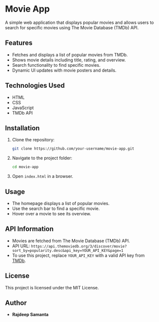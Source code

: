 # Movie App

A simple web application that displays popular movies and allows users to search for specific movies using The Movie Database (TMDb) API.

## Features
- Fetches and displays a list of popular movies from TMDb.
- Shows movie details including title, rating, and overview.
- Search functionality to find specific movies.
- Dynamic UI updates with movie posters and details.

## Technologies Used
- HTML
- CSS
- JavaScript
- TMDb API

## Installation
1. Clone the repository:
   ```sh
   git clone https://github.com/your-username/movie-app.git
   ```
2. Navigate to the project folder:
   ```sh
   cd movie-app
   ```
3. Open `index.html` in a browser.

## Usage
- The homepage displays a list of popular movies.
- Use the search bar to find a specific movie.
- Hover over a movie to see its overview.

## API Information
- Movies are fetched from The Movie Database (TMDb) API.
- API URL: `https://api.themoviedb.org/3/discover/movie?sort_by=popularity.desc&api_key=YOUR_API_KEY&page=1`
- To use this project, replace `YOUR_API_KEY` with a valid API key from [TMDb](https://www.themoviedb.org/).

## License
This project is licensed under the MIT License.

## Author
- **Rajdeep Samanta**

